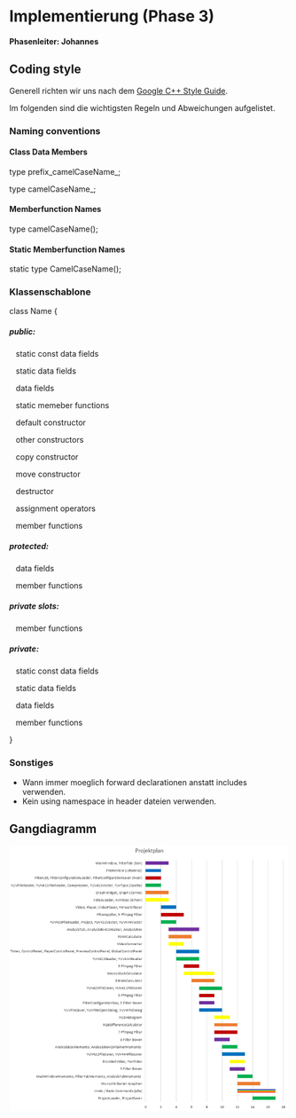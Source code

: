 # Implementierung (Phase 3)
#### Phasenleiter: Johannes

## Coding style
Generell richten wir uns nach dem [Google C++ Style Guide](https://google.github.io/styleguide/cppguide.html).


Im folgenden sind die wichtigsten Regeln und Abweichungen aufgelistet.
### Naming conventions
#### Class Data Members
type prefix_camelCaseName_;

type camelCaseName_;

#### Memberfunction Names
type camelCaseName();

#### Static Memberfunction Names
static type CamelCaseName();

### Klassenschablone
class Name {

##### public:

&nbsp;&nbsp;&nbsp;static const data fields

&nbsp;&nbsp;&nbsp;static data fields

&nbsp;&nbsp;&nbsp;data fields

&nbsp;&nbsp;&nbsp;static memeber functions

&nbsp;&nbsp;&nbsp;default constructor

&nbsp;&nbsp;&nbsp;other constructors

&nbsp;&nbsp;&nbsp;copy constructor

&nbsp;&nbsp;&nbsp;move constructor

&nbsp;&nbsp;&nbsp;destructor

&nbsp;&nbsp;&nbsp;assignment operators

&nbsp;&nbsp;&nbsp;member functions

##### protected:

&nbsp;&nbsp;&nbsp;data fields

&nbsp;&nbsp;&nbsp;member functions

##### private slots:

&nbsp;&nbsp;&nbsp;member functions

##### private:

&nbsp;&nbsp;&nbsp;static const data fields

&nbsp;&nbsp;&nbsp;static data fields

&nbsp;&nbsp;&nbsp;data fields

&nbsp;&nbsp;&nbsp;member functions

}

### Sonstiges
* Wann immer moeglich forward declarationen anstatt includes verwenden.
* Kein using namespace in header dateien verwenden.

## Gangdiagramm
![Gangdiagramm](../Entwurf/Entwurfsheft/Projektplan_new.PNG)

